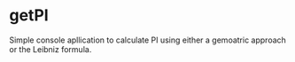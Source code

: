 # getPI
Simple console apllication to calculate PI using either a gemoatric approach or the Leibniz formula.
